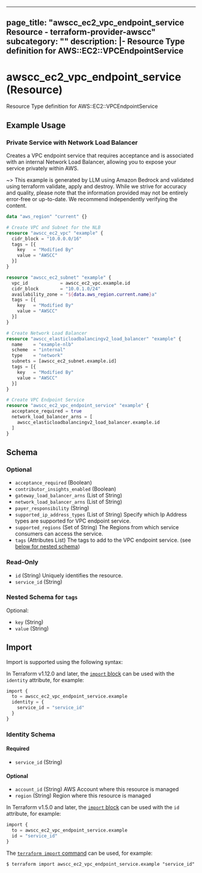 
---
page_title: "awscc_ec2_vpc_endpoint_service Resource - terraform-provider-awscc"
subcategory: ""
description: |-
  Resource Type definition for AWS::EC2::VPCEndpointService
---

# awscc_ec2_vpc_endpoint_service (Resource)

Resource Type definition for AWS::EC2::VPCEndpointService

## Example Usage

### Private Service with Network Load Balancer

Creates a VPC endpoint service that requires acceptance and is associated with an internal Network Load Balancer, allowing you to expose your service privately within AWS.

~> This example is generated by LLM using Amazon Bedrock and validated using terraform validate, apply and destroy. While we strive for accuracy and quality, please note that the information provided may not be entirely error-free or up-to-date. We recommend independently verifying the content.

```terraform
data "aws_region" "current" {}

# Create VPC and Subnet for the NLB
resource "awscc_ec2_vpc" "example" {
  cidr_block = "10.0.0.0/16"
  tags = [{
    key   = "Modified By"
    value = "AWSCC"
  }]
}

resource "awscc_ec2_subnet" "example" {
  vpc_id            = awscc_ec2_vpc.example.id
  cidr_block        = "10.0.1.0/24"
  availability_zone = "${data.aws_region.current.name}a"
  tags = [{
    key   = "Modified By"
    value = "AWSCC"
  }]
}

# Create Network Load Balancer
resource "awscc_elasticloadbalancingv2_load_balancer" "example" {
  name    = "example-nlb"
  scheme  = "internal"
  type    = "network"
  subnets = [awscc_ec2_subnet.example.id]
  tags = [{
    key   = "Modified By"
    value = "AWSCC"
  }]
}

# Create VPC Endpoint Service
resource "awscc_ec2_vpc_endpoint_service" "example" {
  acceptance_required = true
  network_load_balancer_arns = [
    awscc_elasticloadbalancingv2_load_balancer.example.id
  ]
}
```

<!-- schema generated by tfplugindocs -->
## Schema

### Optional

- `acceptance_required` (Boolean)
- `contributor_insights_enabled` (Boolean)
- `gateway_load_balancer_arns` (List of String)
- `network_load_balancer_arns` (List of String)
- `payer_responsibility` (String)
- `supported_ip_address_types` (List of String) Specify which Ip Address types are supported for VPC endpoint service.
- `supported_regions` (Set of String) The Regions from which service consumers can access the service.
- `tags` (Attributes List) The tags to add to the VPC endpoint service. (see [below for nested schema](#nestedatt--tags))

### Read-Only

- `id` (String) Uniquely identifies the resource.
- `service_id` (String)

<a id="nestedatt--tags"></a>
### Nested Schema for `tags`

Optional:

- `key` (String)
- `value` (String)

## Import

Import is supported using the following syntax:

In Terraform v1.12.0 and later, the [`import` block](https://developer.hashicorp.com/terraform/language/import) can be used with the `identity` attribute, for example:

```terraform
import {
  to = awscc_ec2_vpc_endpoint_service.example
  identity = {
    service_id = "service_id"
  }
}
```

<!-- schema generated by tfplugindocs -->
### Identity Schema

#### Required

- `service_id` (String)

#### Optional

- `account_id` (String) AWS Account where this resource is managed
- `region` (String) Region where this resource is managed

In Terraform v1.5.0 and later, the [`import` block](https://developer.hashicorp.com/terraform/language/import) can be used with the `id` attribute, for example:

```terraform
import {
  to = awscc_ec2_vpc_endpoint_service.example
  id = "service_id"
}
```

The [`terraform import` command](https://developer.hashicorp.com/terraform/cli/commands/import) can be used, for example:

```shell
$ terraform import awscc_ec2_vpc_endpoint_service.example "service_id"
```
